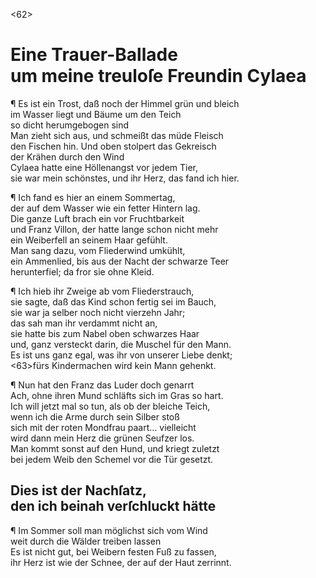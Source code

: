 <62>
# Eine Trauer-Ballade <br>um meine treuloſe Freundin Cylaea

¶ Es ist ein Trost, daß noch der Himmel grün und bleich  
im Wasser liegt und Bäume um den Teich  
so dicht herumgebogen sind  
Man zieht sich aus, und schmeißt das müde Fleisch  
den Fischen hin. Und oben stolpert das Gekreisch  
der Krähen durch den Wind  
Cylaea hatte eine Höllenangst vor jedem Tier,  
sie war mein schönstes, und ihr Herz, das fand ich hier.

¶ Ich fand es hier an einem Sommertag,  
der auf dem Wasser wie ein fetter Hintern lag.  
Die ganze Luft brach ein vor Fruchtbarkeit  
und Franz Villon, der hatte lange schon nicht mehr  
ein Weiberfell an seinem Haar gefühlt.  
Man sang dazu, vom Fliederwind umkühlt,  
ein Ammenlied, bis aus der Nacht der schwarze Teer  
herunterfiel; da fror sie ohne Kleid.

¶ Ich hieb ihr Zweige ab vom Fliederstrauch,  
sie sagte, daß das Kind schon fertig sei im Bauch,  
sie war ja selber noch nicht vierzehn Jahr;  
das sah man ihr verdammt nicht an,  
sie hatte bis zum Nabel oben schwarzes Haar  
und, ganz versteckt darin, die Muschel für den Mann.  
Es ist uns ganz egal, was ihr von unserer Liebe denkt;  
<63>fürs Kindermachen wird kein Mann gehenkt.

¶ Nun hat den Franz das Luder doch genarrt  
Ach, ohne ihren Mund schläfts sich im Gras so hart.  
Ich will jetzt mal so tun, als ob der bleiche Teich,  
wenn ich die Arme durch sein Silber stoß  
sich mit der roten Mondfrau paart… vielleicht  
wird dann mein Herz die grünen Seufzer los.  
Man kommt sonst auf den Hund, und kriegt zuletzt  
bei jedem Weib den Schemel vor die Tür gesetzt.

## Dies ist der Nachſatz, <br>den ich beinah verſchluckt hätte

¶ Im Sommer soll man möglichst sich vom Wind  
weit durch die Wälder treiben lassen  
Es ist nicht gut, bei Weibern festen Fuß zu fassen,  
ihr Herz ist wie der Schnee, der auf der Haut zerrinnt.

